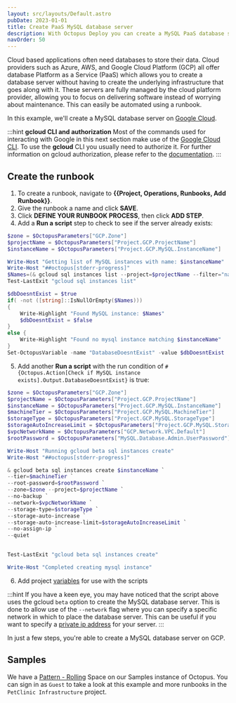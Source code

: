 ```yaml
---
layout: src/layouts/Default.astro
pubDate: 2023-01-01
title: Create PaaS MySQL database server
description: With Octopus Deploy you can create a MySQL PaaS database server with a runbook.
navOrder: 50
---
```


Cloud based applications often need databases to store their data.  Cloud providers such as Azure, AWS, and Google Cloud Platform (GCP) all offer database Platform as a Service (PaaS) which allows you to create a database server without having to create the underlying infrastructure that goes along with it.  These servers are fully managed by the cloud platform provider, allowing you to focus on delivering software instead of worrying about maintenance.  This can easily be automated using a runbook.

In this example, we'll create a MySQL database server on [Google Cloud](https://cloud.google.com/gcp).


:::hint
**gcloud CLI and authorization**
Most of the commands used for interacting with Google in this next section make use of the [Google Cloud CLI](https://cloud.google.com/sdk/gcloud). To use the **gcloud** CLI you usually need to authorize it. For further information on gcloud authorization, please refer to the [documentation](https://cloud.google.com/sdk/docs/authorizing).
:::

## Create the runbook

1. To create a runbook, navigate to **{{Project, Operations, Runbooks, Add Runbook}}**.
1. Give the runbook a name and click **SAVE**.
1. Click **DEFINE YOUR RUNBOOK PROCESS**, then click **ADD STEP**.
1. Add a **Run a script** step to check to see if the server already exists:

```powershell
$zone = $OctopusParameters["GCP.Zone"]
$projectName = $OctopusParameters["Project.GCP.ProjectName"]
$instanceName = $OctopusParameters["Project.GCP.MySQL.InstanceName"]

Write-Host "Getting list of MySQL instances with name: $instanceName"
Write-Host "##octopus[stderr-progress]"
$Names=(& gcloud sql instances list --project=$projectName --filter="name=$instanceName" --format="get(name)" --quiet) -join ", "
Test-LastExit "gcloud sql instances list"

$dbDoesntExist = $true
if( -not ([string]::IsNullOrEmpty($Names))) 
{
	Write-Highlight "Found MySQL instance: $Names"
    $dbDoesntExist = $false
}
else {
	Write-Highlight "Found no mysql instance matching $instanceName"
}
Set-OctopusVariable -name "DatabaseDoesntExist" -value $dbDoesntExist
```
5. Add another **Run a script** with the run condition of `#{Octopus.Action[Check if MySQL instance exists].Output.DatabaseDoesntExist}` is true:

```powershell
$zone = $OctopusParameters["GCP.Zone"]
$projectName = $OctopusParameters["Project.GCP.ProjectName"]
$instanceName = $OctopusParameters["Project.GCP.MySQL.InstanceName"]
$machineTier = $OctopusParameters["Project.GCP.MySQL.MachineTier"]
$storageType = $OctopusParameters["Project.GCP.MySQL.StorageType"]
$storageAutoIncreaseLimit = $OctopusParameters["Project.GCP.MySQL.StorageIncreaseLimitInGB"]
$vpcNetworkName = $OctopusParameters["GCP.Network.VPC.Default"]
$rootPassword = $OctopusParameters["MySQL.Database.Admin.UserPassword"]

Write-Host "Running gcloud beta sql instances create"
Write-Host "##octopus[stderr-progress]"

& gcloud beta sql instances create $instanceName `
--tier=$machineTier `
--root-password=$rootPassword `
--zone=$zone --project=$projectName `
--no-backup `
--network=$vpcNetworkName `
--storage-type=$storageType `
--storage-auto-increase `
--storage-auto-increase-limit=$storageAutoIncreaseLimit `
--no-assign-ip `
--quiet

  
Test-LastExit "gcloud beta sql instances create"

Write-Host "Completed creating mysql instance"
```
6. Add project [variables](/docs/projects/variables/) for use with the scripts

:::hint
If you have a keen eye, you may have noticed that the script above uses the gcloud `beta` option to create the MySQL database server. This is done to allow use of the `--network` flag where you can specify a specific network in which to place the database server. This can be useful if you want to specify a [private ip address](https://cloud.google.com/sql/docs/mysql/configure-private-ip) for your server.
:::

In just a few steps, you're able to create a MySQL database server on GCP.

## Samples

We have a [Pattern - Rolling](https://oc.to/PatternRollingSamplesSpace) Space on our Samples instance of Octopus. You can sign in as `Guest` to take a look at this example and more runbooks in the `PetClinic Infrastructure` project.
